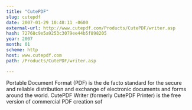 ```yaml
---
title: "CutePDF"
slug: cutepdf
date: 2007-01-29 10:48:11 -0600
external-url: http://www.cutepdf.com/Products/CutePDF/writer.asp
hash: 72768c9e5a9253c3079ee44b5f898205
year: 2007
month: 01
scheme: http
host: www.cutepdf.com
path: /Products/CutePDF/writer.asp

---
```


Portable Document Format (PDF) is the de facto standard for the secure and reliable distribution and exchange of electronic documents and forms around the world.  CutePDF Writer (formerly CutePDF Printer) is the free version of commercial PDF creation sof
